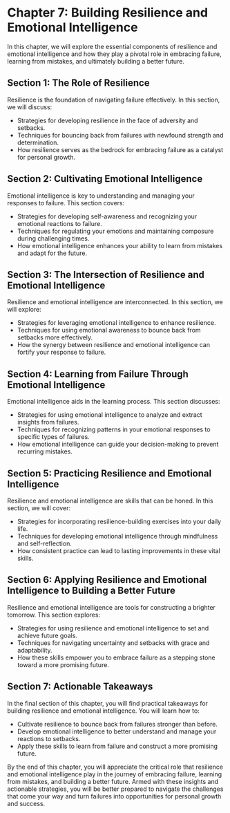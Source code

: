 Chapter 7: Building Resilience and Emotional Intelligence
=========================================================

In this chapter, we will explore the essential components of resilience and emotional intelligence and how they play a pivotal role in embracing failure, learning from mistakes, and ultimately building a better future.

Section 1: The Role of Resilience
---------------------------------

Resilience is the foundation of navigating failure effectively. In this section, we will discuss:

* Strategies for developing resilience in the face of adversity and setbacks.
* Techniques for bouncing back from failures with newfound strength and determination.
* How resilience serves as the bedrock for embracing failure as a catalyst for personal growth.

Section 2: Cultivating Emotional Intelligence
---------------------------------------------

Emotional intelligence is key to understanding and managing your responses to failure. This section covers:

* Strategies for developing self-awareness and recognizing your emotional reactions to failure.
* Techniques for regulating your emotions and maintaining composure during challenging times.
* How emotional intelligence enhances your ability to learn from mistakes and adapt for the future.

Section 3: The Intersection of Resilience and Emotional Intelligence
--------------------------------------------------------------------

Resilience and emotional intelligence are interconnected. In this section, we will explore:

* Strategies for leveraging emotional intelligence to enhance resilience.
* Techniques for using emotional awareness to bounce back from setbacks more effectively.
* How the synergy between resilience and emotional intelligence can fortify your response to failure.

Section 4: Learning from Failure Through Emotional Intelligence
---------------------------------------------------------------

Emotional intelligence aids in the learning process. This section discusses:

* Strategies for using emotional intelligence to analyze and extract insights from failures.
* Techniques for recognizing patterns in your emotional responses to specific types of failures.
* How emotional intelligence can guide your decision-making to prevent recurring mistakes.

Section 5: Practicing Resilience and Emotional Intelligence
-----------------------------------------------------------

Resilience and emotional intelligence are skills that can be honed. In this section, we will cover:

* Strategies for incorporating resilience-building exercises into your daily life.
* Techniques for developing emotional intelligence through mindfulness and self-reflection.
* How consistent practice can lead to lasting improvements in these vital skills.

Section 6: Applying Resilience and Emotional Intelligence to Building a Better Future
-------------------------------------------------------------------------------------

Resilience and emotional intelligence are tools for constructing a brighter tomorrow. This section explores:

* Strategies for using resilience and emotional intelligence to set and achieve future goals.
* Techniques for navigating uncertainty and setbacks with grace and adaptability.
* How these skills empower you to embrace failure as a stepping stone toward a more promising future.

Section 7: Actionable Takeaways
-------------------------------

In the final section of this chapter, you will find practical takeaways for building resilience and emotional intelligence. You will learn how to:

* Cultivate resilience to bounce back from failures stronger than before.
* Develop emotional intelligence to better understand and manage your reactions to setbacks.
* Apply these skills to learn from failure and construct a more promising future.

By the end of this chapter, you will appreciate the critical role that resilience and emotional intelligence play in the journey of embracing failure, learning from mistakes, and building a better future. Armed with these insights and actionable strategies, you will be better prepared to navigate the challenges that come your way and turn failures into opportunities for personal growth and success.
